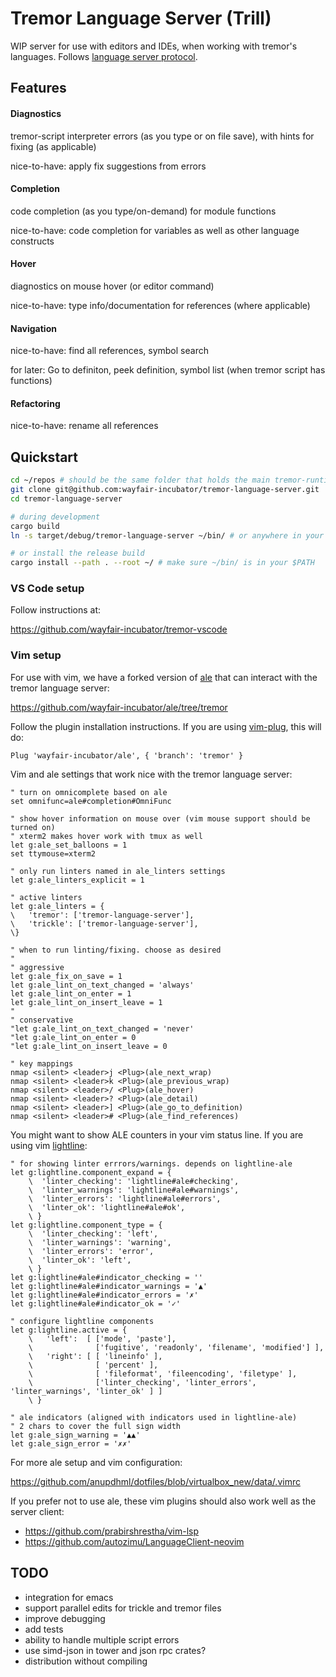 # Tremor Language Server (Trill)

WIP server for use with editors and IDEs, when working with tremor's languages. Follows [language server protocol](https://microsoft.github.io/language-server-protocol/).


## Features

#### Diagnostics

tremor-script interpreter errors (as you type or on file save), with hints for fixing (as applicable)

nice-to-have: apply fix suggestions from errors

#### Completion

code completion (as you type/on-demand) for module functions

nice-to-have: code completion for variables as well as other language constructs

#### Hover

diagnostics on mouse hover (or editor command)

nice-to-have: type info/documentation for references (where applicable)

#### Navigation

nice-to-have: find all references, symbol search

for later: Go to definiton, peek definition, symbol list (when tremor script has functions)

#### Refactoring

nice-to-have: rename all references


## Quickstart

```sh
cd ~/repos # should be the same folder that holds the main tremor-runtime repo (version >= 0.6)
git clone git@github.com:wayfair-incubator/tremor-language-server.git
cd tremor-language-server

# during development
cargo build
ln -s target/debug/tremor-language-server ~/bin/ # or anywhere in your $PATH

# or install the release build
cargo install --path . --root ~/ # make sure ~/bin/ is in your $PATH
```

### VS Code setup

Follow instructions at:

https://github.com/wayfair-incubator/tremor-vscode

### Vim setup

For use with vim, we have a forked version of [ale](https://github.com/dense-analysis/ale) that can interact with the tremor language server:

https://github.com/wayfair-incubator/ale/tree/tremor

Follow the plugin installation instructions. If you are using [vim-plug](https://github.com/junegunn/vim-plug), this will do:

```vim
Plug 'wayfair-incubator/ale', { 'branch': 'tremor' }
```

Vim and ale settings that work nice with the tremor language server:

```vim
" turn on omnicomplete based on ale
set omnifunc=ale#completion#OmniFunc

" show hover information on mouse over (vim mouse support should be turned on)
" xterm2 makes hover work with tmux as well
let g:ale_set_balloons = 1
set ttymouse=xterm2

" only run linters named in ale_linters settings
let g:ale_linters_explicit = 1

" active linters
let g:ale_linters = {
\   'tremor': ['tremor-language-server'],
\   'trickle': ['tremor-language-server'],
\}

" when to run linting/fixing. choose as desired
"
" aggressive
let g:ale_fix_on_save = 1
let g:ale_lint_on_text_changed = 'always'
let g:ale_lint_on_enter = 1
let g:ale_lint_on_insert_leave = 1
"
" conservative
"let g:ale_lint_on_text_changed = 'never'
"let g:ale_lint_on_enter = 0
"let g:ale_lint_on_insert_leave = 0

" key mappings
nmap <silent> <leader>j <Plug>(ale_next_wrap)
nmap <silent> <leader>k <Plug>(ale_previous_wrap)
nmap <silent> <leader>/ <Plug>(ale_hover)
nmap <silent> <leader>? <Plug>(ale_detail)
nmap <silent> <leader>] <Plug>(ale_go_to_definition)
nmap <silent> <leader># <Plug>(ale_find_references)
```

You might want to show ALE counters in your vim status line. If you are using vim [lightline](https://github.com/itchyny/lightline.vim):

```vim
" for showing linter errrors/warnings. depends on lightline-ale
let g:lightline.component_expand = {
    \  'linter_checking': 'lightline#ale#checking',
    \  'linter_warnings': 'lightline#ale#warnings',
    \  'linter_errors': 'lightline#ale#errors',
    \  'linter_ok': 'lightline#ale#ok',
    \ }
let g:lightline.component_type = {
    \  'linter_checking': 'left',
    \  'linter_warnings': 'warning',
    \  'linter_errors': 'error',
    \  'linter_ok': 'left',
    \ }
let g:lightline#ale#indicator_checking = ''
let g:lightline#ale#indicator_warnings = '▲'
let g:lightline#ale#indicator_errors = '✗'
let g:lightline#ale#indicator_ok = '✓'

" configure lightline components
let g:lightline.active = {
    \   'left':  [ ['mode', 'paste'],
    \              ['fugitive', 'readonly', 'filename', 'modified'] ],
    \   'right': [ [ 'lineinfo' ],
    \              [ 'percent' ],
    \              [ 'fileformat', 'fileencoding', 'filetype' ],
    \              ['linter_checking', 'linter_errors', 'linter_warnings', 'linter_ok' ] ]
    \ }

" ale indicators (aligned with indicators used in lightline-ale)
" 2 chars to cover the full sign width
let g:ale_sign_warning = '▲▲'
let g:ale_sign_error = '✗✗'
```

For more ale setup and vim configuration:

https://github.com/anupdhml/dotfiles/blob/virtualbox_new/data/.vimrc

If you prefer not to use ale, these vim plugins should also work well as the server client:

* https://github.com/prabirshrestha/vim-lsp
* https://github.com/autozimu/LanguageClient-neovim


## TODO

* integration for emacs
* support parallel edits for trickle and tremor files
* improve debugging
* add tests
* ability to handle multiple script errors
* use simd-json in tower and json rpc crates?
* distribution without compiling
